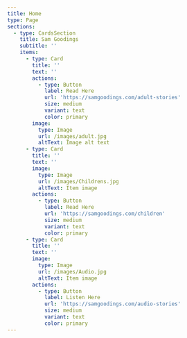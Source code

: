 ```yaml
---
title: Home
type: Page
sections:
  - type: CardsSection
    title: Sam Goodings
    subtitle: ''
    items:
      - type: Card
        title: ''
        text: ''
        actions:
          - type: Button
            label: Read Here
            url: 'https://samgoodings.com/adult-stories'
            size: medium
            variant: text
            color: primary
        image:
          type: Image
          url: /images/adult.jpg
          altText: Image alt text
      - type: Card
        title: ''
        text: ''
        image:
          type: Image
          url: /images/Childrens.jpg
          altText: Item image
        actions:
          - type: Button
            label: Read Here
            url: 'https://samgoodings.com/children'
            size: medium
            variant: text
            color: primary
      - type: Card
        title: ''
        text: ''
        image:
          type: Image
          url: /images/Audio.jpg
          altText: Item image
        actions:
          - type: Button
            label: Listen Here
            url: 'https://samgoodings.com/audio-stories'
            size: medium
            variant: text
            color: primary
---
```

